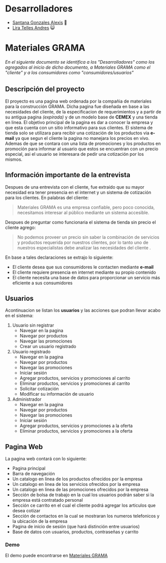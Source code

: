 # Desarrolladores
- [Santana Gonzales Alexis](https://github.com/AlexisSG)	:baby:
- [Lira Telles Andres](https://github.com/ALT31)	:smiley_cat:

# Materiales GRAMA

###### En el siguiente documento se identifica a los "Desarrolladores" como los agregados al inicio de dicho documento, a Materiales GRAMA como el "cliente" y a los consumidores como "consumidores/usuarios"

## Descripción del proyecto
El proyecto es una pagina web ordenada por la compañia de materiales para la construcción GRAMA.
Dicha pagina fue diseñada en base a las necesidades del cliente, de la especificacion de requerimientos y a partir de su antigua pagina _(expirada)_ y de un modelo base de **CEMEX** y una tienda en linea.
El objetivo principal de la pagina es dar a conocer la empresa y que esta cuenta con un sitio informativo para sus clientes.
El sistema de tienda solo se utilizara para recibir una cotización de los productos via **e-mail** ya que segun el cliente la pagina no manejara los precios en vivo.
Ademas de que se contara con una lista de promociones y los productos en promoción para informar al usuario que estos se encuentran con un precio especial, asi el usuario se interesara de pedir una cotización por los mismos.

## Información importante de la entrevista
Despues de una entrevista con el cliente, fue extraido que su mayor necesidad era tener presencia en el internet y un sistema de cotización para los clientes.
En palabras del cliente:
> Materiales GRAMA es una empresa confiable, pero poco conocida, necesitamos interesar al público mediante un sistema accesible.

Despues de preguntar como funcionaria el sistema de tienda sin precio el cliente agrego:

> No podemos proveer un precio sin saber la combinación de servicios y productos requerida por nuestros clientes, por lo tanto uno de nuestros especialistas debe analizar las necesidades del cliente .

En base a tales declaraciones se extrajo lo siguiente:
- El cliente desea que sus consumidores le contacten mediante **e-mail**
- El cliente requiere presencia en internet mediante su propio contenido
- El cliente necesita una base de datos para proporcionar un servicio más eficiente a sus consumidores

## Usuarios
Acontinuacion se listan los **usuarios** y las acciones que podran llevar acabo en el sistema:
1. Usuario sin registrar
	- Navegar en la pagina
	- Navegar por productos
	- Navegar las promociones
	- Crear un usuario registrado
2. Usuario registrado
	- Navegar en la pagina
	- Navegar por productos
	- Navegar las promociones
	- Iniciar sesión
	- Agregar productos, servicios y promociones al carrito
	- Eliminar productos, servicios y promociones al carrito
	- Solicitar cotización
	- Modificar su información de usuario
3. Administrador
	- Navegar en la pagina
	- Navegar por productos
	- Navegar las promociones
	- Iniciar sesión
	- Agregar productos, servicios y promociones a la oferta
	- Eliminar productos, servicios y promociones a la oferta


## Pagina Web
La pagina web contará con lo siguiente:
- Pagina principal
- Barra de navegación
- Un catalogo en linea de los productos ofrecidos por la empresa
- Un catalogo en linea de los servicios ofrecidos por la empresa
- Un catalogo en linea de las promociones ofrecidos por la empresa
- Sección de bolsa de trabajo en la cual los usuarios podrán saber si la empresa está contratado personal
- Sección ce carrito en el cual el cliente podrá agregar los articulos que desea cotizar
- Sección de contactos en la cual se mostraran los numeros telefonicos y la ubicación de la empresa
- Pagina de inicio de sesión (que hará distinción entre usuarios)
- Base de datos con usuarios, productos, contraseñas y carrito

### Demo
El demo puede encontrarse en [Materiales GRAMA](http://www.materiales-grama.com/)
